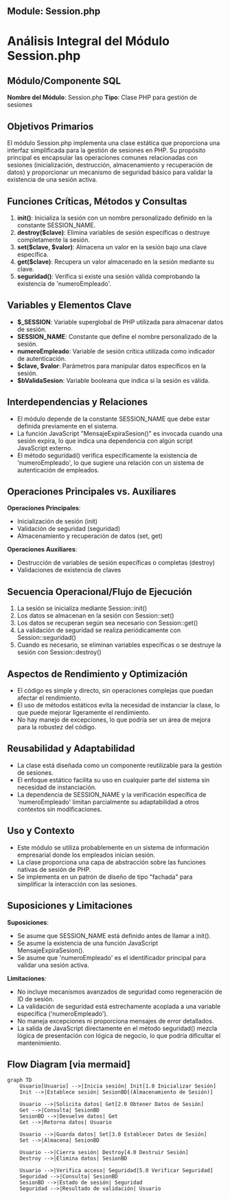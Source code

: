 ## Module: Session.php

# Análisis Integral del Módulo Session.php

## Módulo/Componente SQL
**Nombre del Módulo**: Session.php
**Tipo**: Clase PHP para gestión de sesiones

## Objetivos Primarios
El módulo Session.php implementa una clase estática que proporciona una interfaz simplificada para la gestión de sesiones en PHP. Su propósito principal es encapsular las operaciones comunes relacionadas con sesiones (inicialización, destrucción, almacenamiento y recuperación de datos) y proporcionar un mecanismo de seguridad básico para validar la existencia de una sesión activa.

## Funciones Críticas, Métodos y Consultas
1. **init()**: Inicializa la sesión con un nombre personalizado definido en la constante SESSION_NAME.
2. **destroy($clave)**: Elimina variables de sesión específicas o destruye completamente la sesión.
3. **set($clave, $valor)**: Almacena un valor en la sesión bajo una clave específica.
4. **get($clave)**: Recupera un valor almacenado en la sesión mediante su clave.
5. **seguridad()**: Verifica si existe una sesión válida comprobando la existencia de 'numeroEmpleado'.

## Variables y Elementos Clave
- **$_SESSION**: Variable superglobal de PHP utilizada para almacenar datos de sesión.
- **SESSION_NAME**: Constante que define el nombre personalizado de la sesión.
- **numeroEmpleado**: Variable de sesión crítica utilizada como indicador de autenticación.
- **$clave, $valor**: Parámetros para manipular datos específicos en la sesión.
- **$bValidaSesion**: Variable booleana que indica si la sesión es válida.

## Interdependencias y Relaciones
- El módulo depende de la constante SESSION_NAME que debe estar definida previamente en el sistema.
- La función JavaScript "MensajeExpiraSesion()" es invocada cuando una sesión expira, lo que indica una dependencia con algún script JavaScript externo.
- El método seguridad() verifica específicamente la existencia de 'numeroEmpleado', lo que sugiere una relación con un sistema de autenticación de empleados.

## Operaciones Principales vs. Auxiliares
**Operaciones Principales**:
- Inicialización de sesión (init)
- Validación de seguridad (seguridad)
- Almacenamiento y recuperación de datos (set, get)

**Operaciones Auxiliares**:
- Destrucción de variables de sesión específicas o completas (destroy)
- Validaciones de existencia de claves

## Secuencia Operacional/Flujo de Ejecución
1. La sesión se inicializa mediante Session::init()
2. Los datos se almacenan en la sesión con Session::set()
3. Los datos se recuperan según sea necesario con Session::get()
4. La validación de seguridad se realiza periódicamente con Session::seguridad()
5. Cuando es necesario, se eliminan variables específicas o se destruye la sesión con Session::destroy()

## Aspectos de Rendimiento y Optimización
- El código es simple y directo, sin operaciones complejas que puedan afectar el rendimiento.
- El uso de métodos estáticos evita la necesidad de instanciar la clase, lo que puede mejorar ligeramente el rendimiento.
- No hay manejo de excepciones, lo que podría ser un área de mejora para la robustez del código.

## Reusabilidad y Adaptabilidad
- La clase está diseñada como un componente reutilizable para la gestión de sesiones.
- El enfoque estático facilita su uso en cualquier parte del sistema sin necesidad de instanciación.
- La dependencia de SESSION_NAME y la verificación específica de 'numeroEmpleado' limitan parcialmente su adaptabilidad a otros contextos sin modificaciones.

## Uso y Contexto
- Este módulo se utiliza probablemente en un sistema de información empresarial donde los empleados inician sesión.
- La clase proporciona una capa de abstracción sobre las funciones nativas de sesión de PHP.
- Se implementa en un patrón de diseño de tipo "fachada" para simplificar la interacción con las sesiones.

## Suposiciones y Limitaciones
**Suposiciones**:
- Se asume que SESSION_NAME está definido antes de llamar a init().
- Se asume la existencia de una función JavaScript MensajeExpiraSesion().
- Se asume que 'numeroEmpleado' es el identificador principal para validar una sesión activa.

**Limitaciones**:
- No incluye mecanismos avanzados de seguridad como regeneración de ID de sesión.
- La validación de seguridad está estrechamente acoplada a una variable específica ('numeroEmpleado').
- No maneja excepciones ni proporciona mensajes de error detallados.
- La salida de JavaScript directamente en el método seguridad() mezcla lógica de presentación con lógica de negocio, lo que podría dificultar el mantenimiento.
## Flow Diagram [via mermaid]
```mermaid
graph TD
    Usuario[Usuario] -->|Inicia sesión| Init[1.0 Inicializar Sesión]
    Init -->|Establece sesión| SesionBD[(Almacenamiento de Sesión)]
    
    Usuario -->|Solicita datos| Get[2.0 Obtener Datos de Sesión]
    Get -->|Consulta| SesionBD
    SesionBD -->|Devuelve datos| Get
    Get -->|Retorna datos| Usuario
    
    Usuario -->|Guarda datos| Set[3.0 Establecer Datos de Sesión]
    Set -->|Almacena| SesionBD
    
    Usuario -->|Cierra sesión| Destroy[4.0 Destruir Sesión]
    Destroy -->|Elimina datos| SesionBD
    
    Usuario -->|Verifica acceso| Seguridad[5.0 Verificar Seguridad]
    Seguridad -->|Consulta| SesionBD
    SesionBD -->|Estado de sesión| Seguridad
    Seguridad -->|Resultado de validación| Usuario
```
